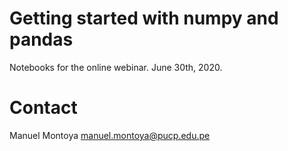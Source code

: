 # Getting started with numpy and pandas
Notebooks for the online webinar.
June 30th, 2020.

# Contact 
Manuel Montoya
manuel.montoya@pucp.edu.pe

